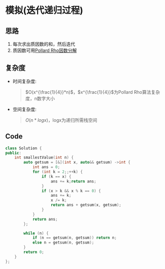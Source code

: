 # 模拟(迭代递归过程)
## 思路
1. 每次求出质因数的和，然后迭代
2. 质因数可用[Pollard Rho因数分解](https://baike.baidu.com/item/%E8%B4%A8%E5%9B%A0%E6%95%B0/6192269)

## 复杂度
- 时间复杂度:
  > $O(x^{\frac{1}{4}}*n)$，$x^{\frac{1}{4}}$为Pollard Rho算法复杂度，n数字大小
- 空间复杂度:
  > $O(n*logx)$，logx为递归所需栈空间

## Code
```C++ []
class Solution {
public:
    int smallestValue(int n) {
        auto getsum = [&](int x, auto&& getsum) ->int {
            int ans = 0;
            for (int k = 2;;++k) {
                if (k == x) {
                    ans += k;return ans;
                }
                if (x > k && x % k == 0) {
                    ans += k;
                    x /= k;
                    return ans + getsum(x, getsum);
                }
            }
            return ans;
        };

        while (n) {
            if (n == getsum(n, getsum)) return n;
            else n = getsum(n, getsum);
        }
        return 0;
    }
};
```